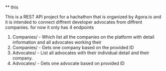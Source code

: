 ** this 

This is a REST API project for a hachathon that is organized by Agora.io and it is intended to connect diffrent developer advocates from diffrent companies.
for now it only has 4 endpoints
1. Companies/ - Which list all the companies on the platform with detail information and all advocates working their
2. Companies/<id> - Gets one company based on the provided ID
3. Advocates/ - List all advocates with their individual detail and their company.
4. Advocates/<id> - Gets one advocate based on provided ID


